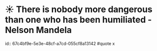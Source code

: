 # ☀️ There is nobody more dangerous than one who has been humiliated - Nelson Mandela 
id:: 67c4bf9e-5e3e-48cf-a7cd-055cf8a13142
#quote 
x